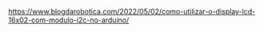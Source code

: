 https://www.blogdarobotica.com/2022/05/02/como-utilizar-o-display-lcd-16x02-com-modulo-i2c-no-arduino/